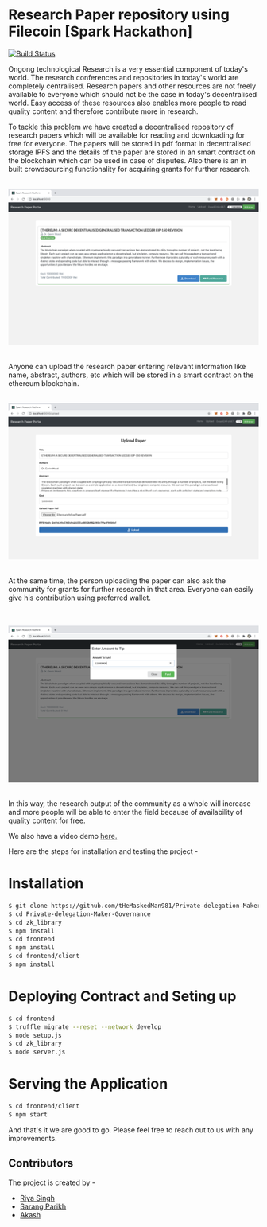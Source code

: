 # Research Paper repository using Filecoin [Spark Hackathon]

[![Build Status](https://travis-ci.org/joemccann/dillinger.svg?branch=master)](https://travis-ci.org/joemccann/dillinger)

Ongong technological Research is a very essential component of today's world. The research conferences and repositories in today's world are completely centralised. Research papers and other resources are not freely available to everyone which should not be the case in today's decentralised world. Easy access of these resources also enables more people to read quality content and therefore contribute more in research. 

To tackle this problem we have created a decentralised repository of research papers which will be available for reading and downloading for free for everyone. The papers will be stored in pdf format in decentralised storage IPFS and the details of the paper are stored in an smart contract on the blockchain which can be used in case of disputes. Also there is an in built crowdsourcing functionality for acquiring grants for further research.

<br />
<img src='./list.png'>
<br />
<br />

Anyone can upload the research paper entering relevant information like name, abstract, authors, etc which will be stored in a smart contract on the ethereum blockchain. 

<br />
<img src='./upload.png'>
<br />
<br />

At the same time, the person uploading the paper can also ask the community for grants for further research in that area. Everyone can easily give his contribution using preferred wallet.

<br /><br />
<img src='./tip.png'>
<br /><br />

In this way, the research output of the community as a whole will increase and more people will be able to enter the field because of availability of quality content for free.


We also have a video demo [here.](https://vimeo.com/434983695)

Here are the steps for installation and testing the project - 

# Installation

```sh
$ git clone https://github.com/tHeMaskedMan981/Private-delegation-Maker-Governance.git
$ cd Private-delegation-Maker-Governance
$ cd zk_library
$ npm install
$ cd frontend
$ npm install
$ cd frontend/client
$ npm install
````
# Deploying Contract and Seting up 
```sh
$ cd frontend
$ truffle migrate --reset --network develop
$ node setup.js
$ cd zk_library
$ node server.js
```

# Serving the Application
```sh
$ cd frontend/client
$ npm start
```

And that's it we are good to go. Please feel free to reach out to us with any improvements.


## Contributors 
The project is created by - 
- [Riya Singh](https://in.linkedin.com/in/riya-singh-5aa773193)
- [Sarang Parikh](https://in.linkedin.com/in/sarang-parikh)
- [Akash](https://in.linkedin.com/in/akash981)